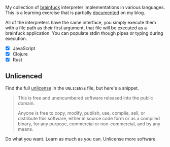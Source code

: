 My collection of [brainfuck][] interpreter implementations in various languages. This is a learning exercise that is partially [documented][blog] on my blog.

All of the interpreters have the same interface, you simply execute them with a file path as their first argument, that file will be executed as a brainfuck application. You can populate stdin though pipes or typing during execution.

 * [X] JavaScript
 * [X] Clojure
 * [X] Rust

## Unlicenced

Find the full [unlicense][] in the `UNLICENSE` file, but here's a snippet.

>This is free and unencumbered software released into the public domain.
>
>Anyone is free to copy, modify, publish, use, compile, sell, or distribute this software, either in source code form or as a compiled binary, for any purpose, commercial or non-commercial, and by any means.

Do what you want. Learn as much as you can. Unlicense more software.

[brainfuck]: http://en.wikipedia.org/wiki/Brainfuck
[blog]: https://oli.me.uk/category/brainfuck/
[unlicense]: http://unlicense.org/
